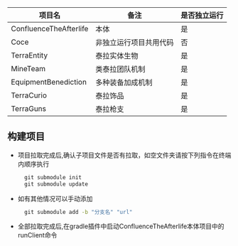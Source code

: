 |项目名|备注|是否独立运行|
|--|--|--|
|ConfluenceTheAfterlife|本体|是|
|Coce|非独立运行项目共用代码|否|
|TerraEntity|泰拉实体生物|是|
|MineTeam|类泰拉团队机制|是|
|EquipmentBenediction|多种装备加成机制|是|
|TerraCurio|泰拉饰品|是|
|TerraGuns|泰拉枪支|是|


## 构建项目
- 项目拉取完成后,确认子项目文件是否有拉取，如空文件夹请按下列指令在终端内顺序执行
  ~~~cmd
    git submodule init
    git submodule update
  ~~~
  
- 如有其他情况可以手动添加
  ~~~cmd
    git submodule add -b "分支名" "url"
  ~~~
  
- 全部拉取完成后,在gradle插件中启动ConfluenceTheAfterlife本体项目中的runClient命令
